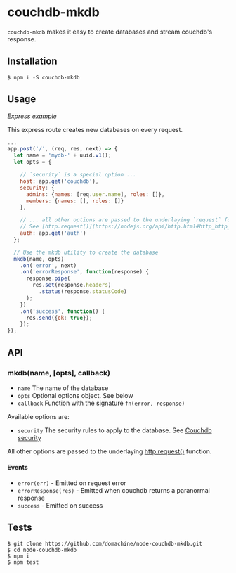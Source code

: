 # couchdb-mkdb

`couchdb-mkdb` makes it easy to create databases and stream couchdb's response.

## Installation

    $ npm i -S couchdb-mkdb

## Usage

*Express example*

This express route creates new databases on every request.
```js
...
app.post('/', (req, res, next) => {
  let name = 'mydb-' + uuid.v1();
  let opts = {

    // `security` is a special option ...
    host: app.get('couchdb'),
    security: {
      admins: {names: [req.user.name], roles: []},
      members: {names: [], roles: []}
    },

    // ... all other options are passed to the underlaying `request` function.
    // See [http.request()](https://nodejs.org/api/http.html#http_http_request_options_callback)
    auth: app.get('auth')
  };

  // Use the mkdb utility to create the database
  mkdb(name, opts)
    .on('error', next)
    .on('errorResponse', function(response) {
      response.pipe(
        res.set(response.headers)
          .status(response.statusCode)
      );
    })
    .on('success', function() {
      res.send({ok: true});
    });
});
```

## API

### mkdb(name, [opts], callback)

  - `name` The name of the database
  - `opts` Optional options object. See below
  - `callback` Function with the signature `fn(error, response)`

Available options are:

  - `security` The security rules to apply to the database.  See [Couchdb security](http://docs.couchdb.org/en/1.6.1/api/database/security.html)

All other options are passed to the underlaying
[http.request()](https://nodejs.org/api/http.html#http_http_request_options_callback)
function.

#### Events

  * `error(err)` - Emitted on request error
  * `errorResponse(res)` - Emitted when couchdb returns a paranormal response
  * `success` - Emitted on success

## Tests

    $ git clone https://github.com/domachine/node-couchdb-mkdb.git
    $ cd node-couchdb-mkdb
    $ npm i
    $ npm test
